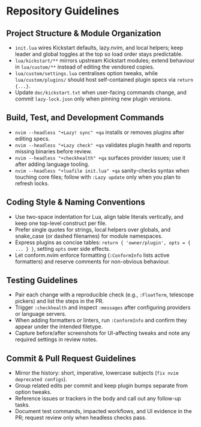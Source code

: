 # Repository Guidelines

## Project Structure & Module Organization
- `init.lua` wires Kickstart defaults, lazy.nvim, and local helpers; keep leader and global toggles at the top so load order stays predictable.
- `lua/kickstart/**` mirrors upstream Kickstart modules; extend behaviour in `lua/custom/**` instead of editing the vendored copies.
- `lua/custom/settings.lua` centralises option tweaks, while `lua/custom/plugins/` should host self-contained plugin specs via `return {...}`.
- Update `doc/kickstart.txt` when user-facing commands change, and commit `lazy-lock.json` only when pinning new plugin versions.

## Build, Test, and Development Commands
- `nvim --headless "+Lazy! sync" +qa` installs or removes plugins after editing specs.
- `nvim --headless "+Lazy check" +qa` validates plugin health and reports missing binaries before review.
- `nvim --headless "+checkhealth" +qa` surfaces provider issues; use it after adding language tooling.
- `nvim --headless "+luafile init.lua" +qa` sanity-checks syntax when touching core files; follow with `:Lazy update` only when you plan to refresh locks.

## Coding Style & Naming Conventions
- Use two-space indentation for Lua, align table literals vertically, and keep one top-level construct per file.
- Prefer single quotes for strings, local helpers over globals, and snake_case (or dashed filenames) for module namespaces.
- Express plugins as concise tables: `return { 'owner/plugin', opts = { ... } }`, setting `opts` over side effects.
- Let conform.nvim enforce formatting (`:ConformInfo` lists active formatters) and reserve comments for non-obvious behaviour.

## Testing Guidelines
- Pair each change with a reproducible check (e.g., `:FloatTerm`, telescope pickers) and list the steps in the PR.
- Trigger `:checkhealth` and inspect `:messages` after configuring providers or language servers.
- When adding formatters or linters, run `:ConformInfo` and confirm they appear under the intended filetype.
- Capture before/after screenshots for UI-affecting tweaks and note any required settings in review notes.

## Commit & Pull Request Guidelines
- Mirror the history: short, imperative, lowercase subjects (`fix nvim deprecated configs`).
- Group related edits per commit and keep plugin bumps separate from option tweaks.
- Reference issues or trackers in the body and call out any follow-up tasks.
- Document test commands, impacted workflows, and UI evidence in the PR; request review only when headless checks pass.
